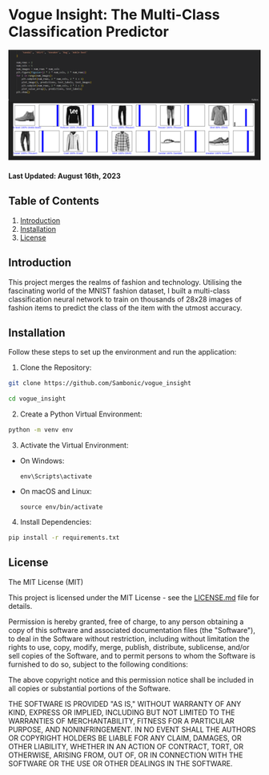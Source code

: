 # Vogue Insight: The Multi-Class Classification Predictor
![Loading dataset](images/vi_1.png)

#### Last Updated: August 16th, 2023

## Table of Contents

1. [Introduction](#introduction)
2. [Installation](#installation)
3. [License](#license)


<a name="introduction"></a>
## Introduction
This project merges the realms of fashion and technology. Utilising the fascinating world of the MNIST fashion dataset, I built a multi-class classification neural network to train on thousands of 28x28 images of fashion items to predict the class of the item with the utmost accuracy.

<a name="installation"></a>
## Installation

Follow these steps to set up the environment and run the application:

1. Clone the Repository:
   
```bash
git clone https://github.com/Sambonic/vogue_insight
```

```bash
cd vogue_insight
```

2. Create a Python Virtual Environment:
```bash
python -m venv env
```

3. Activate the Virtual Environment:
- On Windows:
  ```
  env\Scripts\activate
  ```

- On macOS and Linux:
  ```
  source env/bin/activate
  ```

4. Install Dependencies:

```bash
pip install -r requirements.txt
```

<a name="license"></a>
## License

The MIT License (MIT)

This project is licensed under the MIT License - see the [LICENSE.md](Uber/LICENSE) file for details.

Permission is hereby granted, free of charge, to any person obtaining a copy of this software and associated documentation files (the "Software"), to deal in the Software without restriction, including without limitation the rights to use, copy, modify, merge, publish, distribute, sublicense, and/or sell copies of the Software, and to permit persons to whom the Software is furnished to do so, subject to the following conditions:

The above copyright notice and this permission notice shall be included in all copies or substantial portions of the Software.

THE SOFTWARE IS PROVIDED "AS IS," WITHOUT WARRANTY OF ANY KIND, EXPRESS OR IMPLIED, INCLUDING BUT NOT LIMITED TO THE WARRANTIES OF MERCHANTABILITY, FITNESS FOR A PARTICULAR PURPOSE, AND NONINFRINGEMENT. IN NO EVENT SHALL THE AUTHORS OR COPYRIGHT HOLDERS BE LIABLE FOR ANY CLAIM, DAMAGES, OR OTHER LIABILITY, WHETHER IN AN ACTION OF CONTRACT, TORT, OR OTHERWISE, ARISING FROM, OUT OF, OR IN CONNECTION WITH THE SOFTWARE OR THE USE OR OTHER DEALINGS IN THE SOFTWARE.

